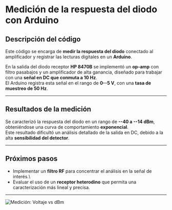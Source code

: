 # Medición de la respuesta del diodo con Arduino

## Descripción del código

Este código se encarga de **medir la respuesta del diodo** conectado al
amplificador y registrar las lecturas digitales en un **Arduino**.

En la salida del diodo receptor **HP 8470B** se implementó un **op-amp**
con filtro pasabajos y un amplificador de alta ganancia, diseñado para trabajar
con una **señal en DC que conmuta a 10 Hz**.\
El Arduino registra esta señal en el rango de **0--5 V**, con una **tasa
de muestreo de 50 Hz**.

------------------------------------------------------------------------

## Resultados de la medición

Se caracterizó la respuesta del diodo en un rango de **--40 a --14
dBm**, obteniéndose una curva de comportamiento **exponencial**.\
Este resultado dificultó un análisis detallado de la salida en DC,
debido a la alta **sensibilidad del detector**.

------------------------------------------------------------------------

## Próximos pasos

-   Implementar un **filtro RF** para concentrar el análisis en la señal
    de interés.\
-   Evaluar el uso de un **receptor heterodino** que permita una
    caracterización más lineal y precisa.

------------------------------------------------------------------------

![Medición: Voltaje vs
dBm](https://github.com/user-attachments/assets/bf388891-5b7f-4483-ab31-892a06354748)
